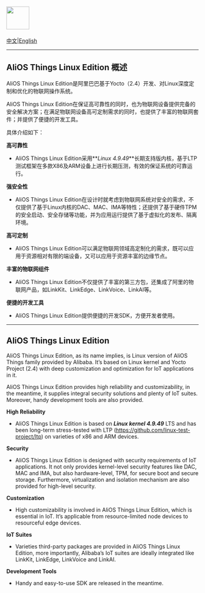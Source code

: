 # <img src="http://o7spigzvd.bkt.clouddn.com/aos-logo-compact-1502x272.png" height="60">


 [中文](#AliOS-Things-Linux-Edition-概述)|[English](#AliOS-Things-Linux-Edition)

------

## AliOS Things Linux Edition 概述

AliOS Things Linux Edition是阿里巴巴基于Yocto（2.4）开发、对Linux深度定制和优化的物联网操作系统。

AliOS Things Linux Edition在保证高可靠性的同时，也为物联网设备提供完备的安全解决方案；在满足物联网设备高可定制需求的同时，也提供了丰富的物联网套件；并提供了便捷的开发工具。

具体介绍如下：

**高可靠性**

- AliOS Things Linux Edition采用**_Linux 4.9.49_**长期支持版内核，基于LTP测试框架在多款X86及ARM设备上进行长期压测，有效的保证系统的可靠运行。

**强安全性**

- AliOS Things Linux Edition在设计时就考虑到物联网系统对安全的需求，不仅提供了基于Linux内核的DAC、MAC、IMA等特性；还提供了基于硬件TPM的安全启动、安全存储等功能，并为应用运行提供了基于虚拟化的发布、隔离环境。

**高可定制**

- AliOS Things Linux Edition可以满足物联网领域高定制化的需求，既可以应用于资源相对有限的端设备，又可以应用于资源丰富的边缘节点。

**丰富的物联网组件**

- AliOS Things Linux Edition不仅提供了丰富的第三方包，还集成了阿里的物联网产品，如LinkKit、LinkEdge、LinkVoice、LinkAI等。

**便捷的开发工具**

- AliOS Things Linux Edition提供便捷的开发SDK，方便开发者使用。

------

## AliOS Things Linux Edition

AliOS Things Linux Edition, as its name implies, is Linux version of AliOS Things family provided by Alibaba. It’s based on Linux kernel and Yocto Project (2.4) with deep customization and optimization for IoT applications in it.

AliOS Things Linux Edition provides high reliability and customizability, in the meantime, it supplies integral security solutions and plenty of IoT suites. Moreover, handy development tools are also provided.

**High Reliability**

- AliOS Things Linux Edition is based on **_Linux kernel 4.9.49_** LTS and has been long-term stress-tested with LTP (https://github.com/linux-test-project/ltp) on varieties of x86 and ARM devices.

**Security**

- AliOS Things Linux Edition is designed with security requirements of IoT applications. It not only provides kernel-level security features like DAC, MAC and IMA, but also hardware-level, TPM, for secure boot and secure storage. Furthermore, virtualization and isolation mechanism are also provided for high-level security.

**Customization**

- High customizability is involved in AliOS Things Linux Edition, which is essential in IoT. It’s applicable from resource-limited node devices to resourceful edge devices.

**IoT Suites**

- Varieties third-party packages are provided in AliOS Things Linux Edition, more importantly, Alibaba’s IoT suites are ideally integrated like LinkKit, LinkEdge, LinkVoice and LinkAI.

**Development Tools**

- Handy and easy-to-use SDK are released in the meantime.
